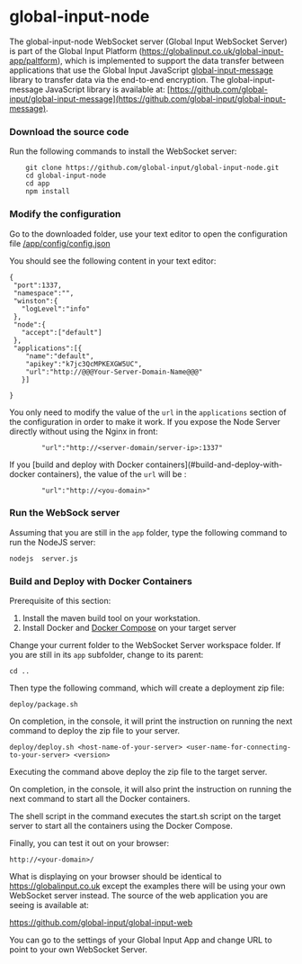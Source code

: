 # global-input-node
The global-input-node WebSocket server (Global Input WebSocket Server) is part of the Global Input Platform (https://globalinput.co.uk/global-input-app/paltform), which is implemented to support the data transfer between applications that use the Global Input JavaScript [global-input-message](https://github.com/global-input/global-input-message)  library to transfer data via the end-to-end encryption. The global-input-message JavaScript library is available at:
[https://github.com/global-input/global-input-message](https://github.com/global-input/global-input-message).


### Download the source code
Run the following commands to install the WebSocket server:
```shell
    git clone https://github.com/global-input/global-input-node.git
    cd global-input-node
    cd app
    npm install
```

### Modify the configuration
Go to the downloaded folder, use your text editor to open the configuration file
    [/app/config/config.json](https://github.com/global-input/global-input-node/blob/master/app/config/config.json)


You should see the following content in your text editor:
```
{
 "port":1337,
 "namespace":"",
 "winston":{
   "logLevel":"info"
 },
 "node":{
   "accept":["default"]
 },
 "applications":[{
    "name":"default",
    "apikey":"k7jc3QcMPKEXGW5UC",
    "url":"http://@@@Your-Server-Domain-Name@@@"
   }]

}

```
You only need to modify the value of the ```url``` in the ```applications``` section of the configuration in order to make it work. If you expose the Node Server directly without using the Nginx in front:
```
        "url":"http://<server-domain/server-ip>:1337"
```
If you [build and deploy with Docker containers](#build-and-deploy-with-docker containers), the value of the ```url``` will be :
```
        "url":"http://<you-domain>"
```

### Run the WebSock server
Assuming that you are still in the ```app``` folder, type the following command to run the NodeJS server:
```
nodejs  server.js
```

### Build and Deploy with Docker Containers
Prerequisite of this section:
1. Install the maven build tool on your workstation.
2. Install Docker and [Docker Compose](https://docs.docker.com/compose/install/) on your target server

Change your current folder to the WebSocket Server workspace folder. If you are still in its ```app``` subfolder, change to its parent:
```
cd ..
```
Then type the following command, which will create a deployment zip file:
```
deploy/package.sh
```

On completion, in the console, it will print the instruction on running the next command to deploy the zip file to your server.

```
deploy/deploy.sh <host-name-of-your-server> <user-name-for-connecting-to-your-server> <version>
```
Executing the command above deploy the zip file to the target server.

On completion, in the console, it will also print the instruction on running the next command to start all the Docker containers.

The shell script in the command executes the start.sh script on the target server to start all the containers using the Docker Compose.

Finally, you can test it out on your browser:

```
http://<your-domain>/
```

What is displaying on your browser should be identical to https://globalinput.co.uk except the examples there will be using your own WebSocket server instead. The source of the web application you are seeing is available at:

https://github.com/global-input/global-input-web


You can go to the settings of your Global Input App and change URL to point to your own WebSocket Server.

